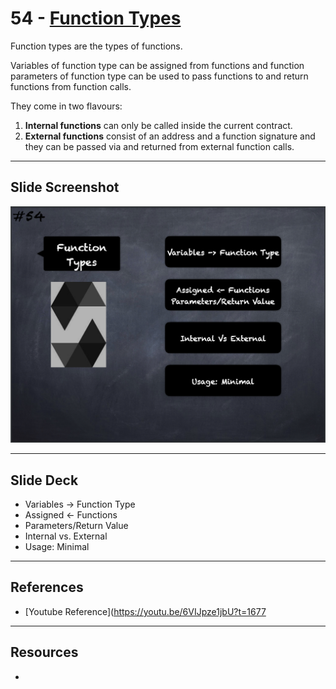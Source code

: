 # 54 - [Function Types](Function%20Types.md)
Function types are the types of functions. 

Variables of function type can be assigned from functions and function parameters of function type can be used to pass functions to and return functions from function calls.

They come in two flavours: 
1. **Internal functions** can only be called inside the current contract.
2. **External functions** consist of an address and a function signature and they can be passed via and returned from external function calls.

___
## Slide Screenshot
![054.png](../images/solidity101/054.png)
___
## Slide Deck
- Variables -> Function Type
- Assigned <- Functions
- Parameters/Return Value
- Internal vs. External
- Usage: Minimal
___
## References
- [Youtube Reference](https://youtu.be/6VIJpze1jbU?t=1677

___
## Resources
- 
